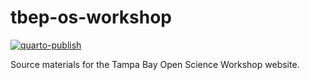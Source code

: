 # tbep-os-workshop

<!-- badges: start -->
[![quarto-publish](https://github.com/tbep-tech/tbep-os-workshop/workflows/quarto-publish/badge.svg)](https://github.com/tbep-tech/tbep-os-workshop/actions)
<!-- badges: end -->

Source materials for the Tampa Bay Open Science Workshop website.